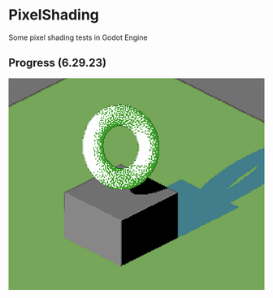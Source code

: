 # PixelShading
Some pixel shading tests in Godot Engine

## Progress (6.29.23)
![screenshot](./screenshots/6.29.23.png "progress screenshot")
